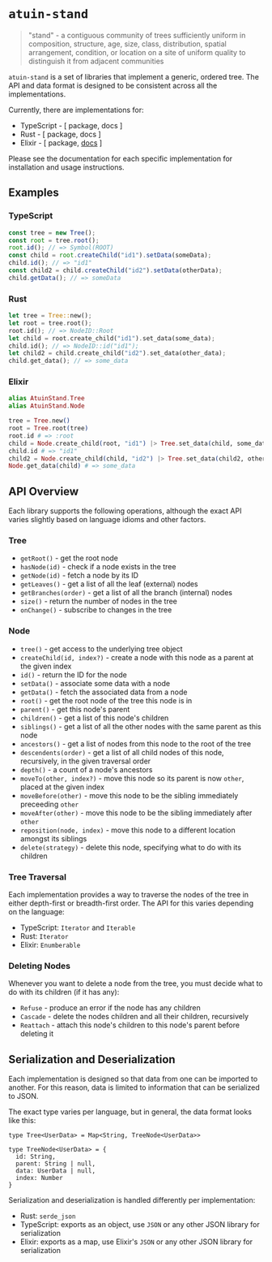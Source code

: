 # `atuin-stand`

> "stand" - a contiguous community of trees sufficiently uniform in composition, structure, age, size, class, distribution, spatial arrangement, condition, or location on a site of uniform quality to distinguish it from adjacent communities

`atuin-stand` is a set of libraries that implement a generic, ordered tree. The API and data format is designed to be consistent across all the implementations.

Currently, there are implementations for:

* TypeScript - [ package, docs ]
* Rust - [ package, docs ]
* Elixir - [ package, [docs](https://hexdocs.pm/atuin_stand/AtuinStand.Tree.html) ]

Please see the documentation for each specific implementation for installation and usage instructions.

## Examples

### TypeScript

```typescript
const tree = new Tree();
const root = tree.root();
root.id(); // => Symbol(ROOT)
const child = root.createChild("id1").setData(someData);
child.id(); // => "id1"
const child2 = child.createChild("id2").setData(otherData);
child.getData(); // => someData
```

### Rust

```rust
let tree = Tree::new();
let root = tree.root();
root.id(); // => NodeID::Root
let child = root.create_child("id1").set_data(some_data);
child.id(); // => NodeID::id("id1");
let child2 = child.create_child("id2").set_data(other_data);
child.get_data(); // => some_data
```

### Elixir

```elixir
alias AtuinStand.Tree
alias AtuinStand.Node

tree = Tree.new()
root = Tree.root(tree)
root.id # => :root
child = Node.create_child(root, "id1") |> Tree.set_data(child, some_data)
child.id # => "id1"
child2 = Node.create_child(child, "id2") |> Tree.set_data(child2, other_data)
Node.get_data(child) # => some_data
```

## API Overview

Each library supports the following operations, although the exact API varies slightly based on language idioms and other factors.

### Tree

* `getRoot()` - get the root node
* `hasNode(id)` - check if a node exists in the tree
* `getNode(id)` - fetch a node by its ID
* `getLeaves()` - get a list of all the leaf (external) nodes
* `getBranches(order)` - get a list of all the branch (internal) nodes
* `size()` - return the number of nodes in the tree
* `onChange()` - subscribe to changes in the tree

### Node

* `tree()` - get access to the underlying tree object
* `createChild(id, index?)` - create a node with this node as a parent at the given index
* `id()` - return the ID for the node
* `setData()` - associate some data with a node
* `getData()` - fetch the associated data from a node
* `root()` - get the root node of the tree this node is in
* `parent()` - get this node's parent
* `children()` - get a list of this node's children
* `siblings()` - get a list of all the other nodes with the same parent as this node
* `ancestors()` - get a list of nodes from this node to the root of the tree
* `descendents(order)` - get a list of all child nodes of this node, recursively, in the given traversal order
* `depth()` - a count of a node's ancestors
* `moveTo(other, index?)` - move this node so its parent is now `other`, placed at the given index
* `moveBefore(other)` - move this node to be the sibling immediately preceeding `other`
* `moveAfter(other)` - move this node to be the sibling immediately after `other`
* `reposition(node, index)` - move this node to a different location amongst its siblings
* `delete(strategy)` - delete this node, specifying what to do with its children

### Tree Traversal

Each implementation provides a way to traverse the nodes of the tree in either depth-first or breadth-first order. The API for this varies depending on the language:

* TypeScript: `Iterator` and `Iterable`
* Rust: `Iterator`
* Elixir: `Enumberable`

### Deleting Nodes

Whenever you want to delete a node from the tree, you must decide what to do with its children (if it has any):

* `Refuse` - produce an error if the node has any children
* `Cascade` - delete the nodes children and all their children, recursively
* `Reattach` - attach this node's children to this node's parent before deleting it

## Serialization and Deserialization

Each implementation is designed so that data from one can be imported to another. For this reason, data is limited to information that can be serialized to JSON.

The exact type varies per language, but in general, the data format looks like this:

```
type Tree<UserData> = Map<String, TreeNode<UserData>>

type TreeNode<UserData> = {
  id: String,
  parent: String | null,
  data: UserData | null,
  index: Number
}
```

Serialization and deserialization is handled differently per implementation:

* Rust: `serde_json`
* TypeScript: exports as an object, use `JSON` or any other JSON library for serialization
* Elixir: exports as a map, use Elixir's `JSON` or any other JSON library for serialization
